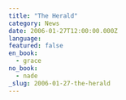 ```yaml
---
title: "The Herald"
category: News
date: 2006-01-27T12:00:00.000Z
language:
featured: false
en_book:
  - grace
no_book:
  - nade
_slug: 2006-01-27-the-herald
---
```

